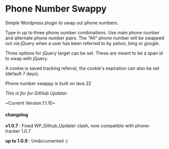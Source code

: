 Phone Number Swappy
==========

Simple Wordpress plugin to swap out phone numbers.

Type in up to three phone number combinations. Use main phone number and alternate phone number pairs. The "Alt" phone number will be swapped out via jQuery when a user has been referred to by yahoo, bing or google.

Three options for jQuery target can be set. These are meant to be a span id to swap with jQuery.

A cookie is saved tracking referral, the cookie's expiration can also be set (default 7 days).

Phone number swappy is built on lava 22

*This is for for GitHub Updater*

~Current Version:1.1.10~

#### changelog

**v1.0.7**
: Fixed WP_Github_Updater clash, now compatible with phone-tracker 1.0.7

**up to 1.0.9**
: Undocumented :(